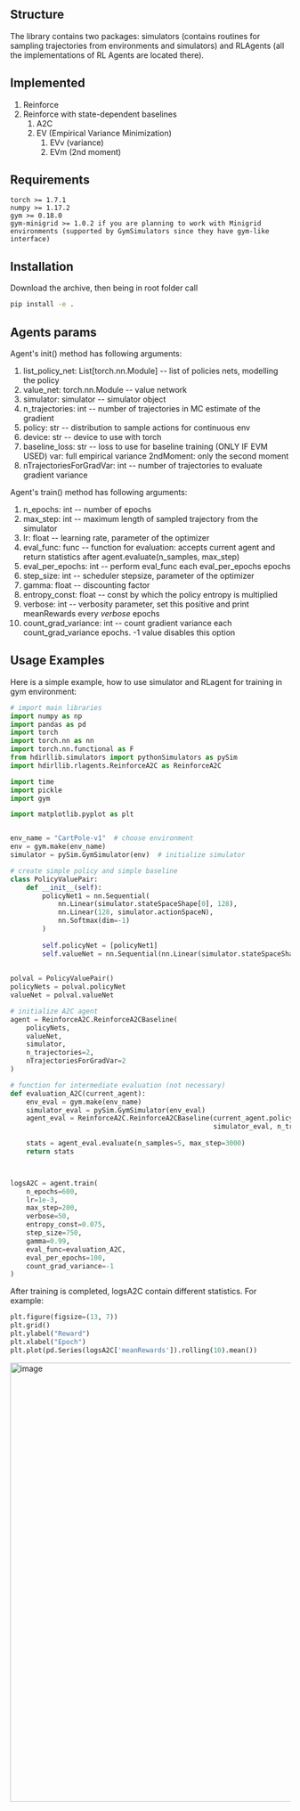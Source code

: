 ## Structure

The library contains two packages: simulators (contains routines for sampling trajectories from environments and simulators) and RLAgents (all the implementations of RL Agents are located there).

## Implemented

1. Reinforce
2. Reinforce with state-dependent baselines  
    1. A2C
    2. EV (Empirical Variance Minimization)
        1. EVv (variance)
        2. EVm (2nd moment)

## Requirements
```
torch >= 1.7.1
numpy >= 1.17.2
gym >= 0.18.0
gym-minigrid >= 1.0.2 if you are planning to work with Minigrid environments (supported by GymSimulators since they have gym-like interface)
```

## Installation

Download the archive, then being in root folder call
```bash
pip install -e .
```

## Agents params
Agent's init() method has following arguments:
1. list_policy_net: List[torch.nn.Module] -- list of policies nets, modelling the policy
2. value_net: torch.nn.Module -- value network
3. simulator: simulator -- simulator object
4. n_trajectories: int -- number of trajectories in MC estimate of the gradient
5. policy: str -- distribution to sample actions for continuous env
6. device: str -- device to use with torch
7. baseline_loss: str -- loss to use for baseline training (ONLY IF EVM USED)
    var: full empirical variance
    2ndMoment: only the second moment
8. nTrajectoriesForGradVar: int -- number of trajectories to evaluate gradient variance

Agent's train() method has following arguments:
1. n_epochs: int -- number of epochs
2. max_step: int -- maximum length of sampled trajectory from the simulator
3. lr: float -- learning rate, parameter of the optimizer
4. eval_func: func -- function for evaluation: accepts current agent and return statistics after agent.evaluate(n_samples, max_step)
5. eval_per_epochs: int -- perform eval_func each eval_per_epochs epochs
6. step_size: int -- scheduler stepsize, parameter of the optimizer
7. gamma: float -- discounting factor
8. entropy_const: float -- const by which the policy entropy is multiplied
9. verbose: int -- verbosity parameter, set this positive and print meanRewards every *verbose* epochs
10. count_grad_variance: int -- count gradient variance each count_grad_variance epochs. -1 value disables this option


## Usage Examples

Here is a simple example, how to use simulator and RLagent for training in gym environment:
```python
# import main libraries
import numpy as np
import pandas as pd
import torch
import torch.nn as nn
import torch.nn.functional as F
from hdirllib.simulators import pythonSimulators as pySim
import hdirllib.rlagents.ReinforceA2C as ReinforceA2C

import time
import pickle
import gym

import matplotlib.pyplot as plt


env_name = "CartPole-v1"  # choose environment
env = gym.make(env_name)
simulator = pySim.GymSimulator(env)  # initialize simulator

# create simple policy and simple baseline
class PolicyValuePair:
    def __init__(self):
        policyNet1 = nn.Sequential(
            nn.Linear(simulator.stateSpaceShape[0], 128),
            nn.Linear(128, simulator.actionSpaceN),
            nn.Softmax(dim=-1)
        )
        
        self.policyNet = [policyNet1]
        self.valueNet = nn.Sequential(nn.Linear(simulator.stateSpaceShape[0], 128), nn.ReLU(), nn.Linear(128, 1))
        
        
polval = PolicyValuePair()
policyNets = polval.policyNet
valueNet = polval.valueNet

# initialize A2C agent
agent = ReinforceA2C.ReinforceA2CBaseline(
    policyNets, 
    valueNet, 
    simulator, 
    n_trajectories=2, 
    nTrajectoriesForGradVar=2
)

# function for intermediate evaluation (not necessary)
def evaluation_A2C(current_agent):
    env_eval = gym.make(env_name)
    simulator_eval = pySim.GymSimulator(env_eval)
    agent_eval = ReinforceA2C.ReinforceA2CBaseline(current_agent.policyNets, current_agent.valueNet,
                                                   simulator_eval, n_trajectories=2)
    
    stats = agent_eval.evaluate(n_samples=5, max_step=3000)
    return stats



logsA2C = agent.train(
    n_epochs=600, 
    lr=1e-3, 
    max_step=200, 
    verbose=50, 
    entropy_const=0.075,
    step_size=750, 
    gamma=0.99,
    eval_func=evaluation_A2C, 
    eval_per_epochs=100, 
    count_grad_variance=-1
)
```
After training is completed, logsA2C contain different statistics. For example:
```python
plt.figure(figsize=(13, 7))
plt.grid()
plt.ylabel("Reward")
plt.xlabel("Epoch")
plt.plot(pd.Series(logsA2C['meanRewards']).rolling(10).mean())
```

<img width="789" alt="image" src="https://user-images.githubusercontent.com/18465332/172884353-7d5b4eb0-4fbb-4a31-a7f9-7c0984277308.png">
